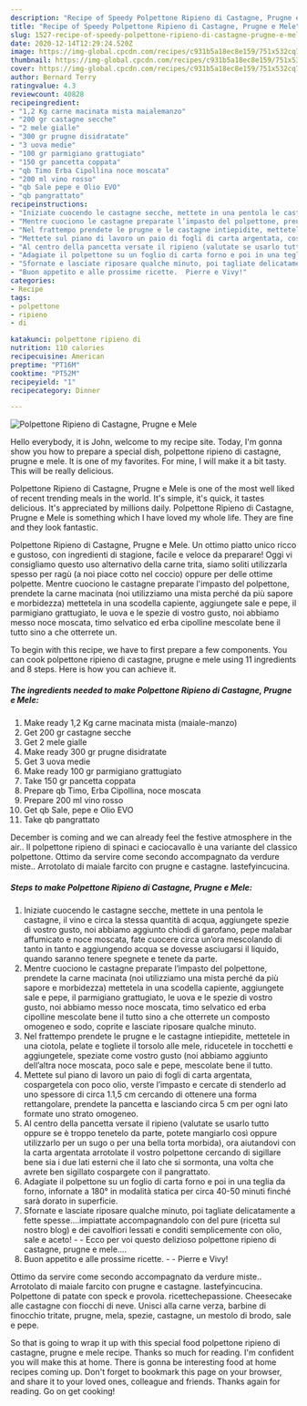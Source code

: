 ```yaml
---
description: "Recipe of Speedy Polpettone Ripieno di Castagne, Prugne e Mele"
title: "Recipe of Speedy Polpettone Ripieno di Castagne, Prugne e Mele"
slug: 1527-recipe-of-speedy-polpettone-ripieno-di-castagne-prugne-e-mele
date: 2020-12-14T12:29:24.520Z
image: https://img-global.cpcdn.com/recipes/c931b5a18ec8e159/751x532cq70/polpettone-ripieno-di-castagne-prugne-e-mele-recipe-main-photo.jpg
thumbnail: https://img-global.cpcdn.com/recipes/c931b5a18ec8e159/751x532cq70/polpettone-ripieno-di-castagne-prugne-e-mele-recipe-main-photo.jpg
cover: https://img-global.cpcdn.com/recipes/c931b5a18ec8e159/751x532cq70/polpettone-ripieno-di-castagne-prugne-e-mele-recipe-main-photo.jpg
author: Bernard Terry
ratingvalue: 4.3
reviewcount: 40828
recipeingredient:
- "1,2 Kg carne macinata mista maialemanzo"
- "200 gr castagne secche"
- "2 mele gialle"
- "300 gr prugne disidratate"
- "3 uova medie"
- "100 gr parmigiano grattugiato"
- "150 gr pancetta coppata"
- "qb Timo Erba Cipollina noce moscata"
- "200 ml vino rosso"
- "qb Sale pepe e Olio EVO"
- "qb pangrattato"
recipeinstructions:
- "Iniziate cuocendo le castagne secche, mettete in una pentola le castagne, il vino e circa la stessa quantità di acqua, aggiungete spezie di vostro gusto, noi abbiamo aggiunto chiodi di garofano, pepe malabar affumicato e noce moscata, fate cuocere circa un’ora mescolando di tanto in tanto e aggiungendo acqua se dovesse asciugarsi il liquido, quando saranno tenere spegnete e tenete da parte."
- "Mentre cuociono le castagne preparate l’impasto del polpettone, prendete la carne macinata (noi utilizziamo una mista perché da più sapore e morbidezza) mettetela in una scodella capiente, aggiungete sale e pepe, il parmigiano grattugiato, le uova e le spezie di vostro gusto, noi abbiamo messo noce moscata, timo selvatico ed erba cipolline mescolate bene il tutto sino a che otterrete un composto omogeneo e sodo, coprite e lasciate riposare qualche minuto."
- "Nel frattempo prendete le prugne e le castagne intiepidite, mettetele in una ciotola, pelate e togliete il torsolo alle mele, riducetele in tocchetti e aggiungetele, speziate come vostro gusto (noi abbiamo aggiunto dell’altra noce moscata, poco sale e pepe, mescolate bene il tutto."
- "Mettete sul piano di lavoro un paio di fogli di carta argentata, cospargetela con poco olio, verste l’impasto e cercate di stenderlo ad uno spessore di circa 1.1,5 cm cercando di ottenere una forma rettangolare, prendete la pancetta e lasciando circa 5 cm per ogni lato formate uno strato omogeneo."
- "Al centro della pancetta versate il ripieno (valutate se usarlo tutto oppure se è troppo tenetelo da parte, potete mangiarlo così oppure utilizzarlo per un sugo o per una bella torta morbida), ora aiutandovi con la carta argentata arrotolate il vostro polpettone cercando di sigillare bene sia i due lati esterni che il lato che si sormonta, una volta che avrete ben sigillato cospargete con il pangrattato."
- "Adagiate il polpettone su un foglio di carta forno e poi in una teglia da forno, infornate a 180° in modalità statica per circa 40-50 minuti finché sarà dorato in superficie."
- "Sfornate e lasciate riposare qualche minuto, poi tagliate delicatamente a fette spesse….impiattate accompagnandolo con del pure (ricetta sul nostro blog) e dei cavolfiori lessati e conditi semplicemente con olio, sale e aceto!  Ecco per voi questo delizioso polpettone ripieno di castagne, prugne e mele…."
- "Buon appetito e alle prossime ricette.  Pierre e Vivy!"
categories:
- Recipe
tags:
- polpettone
- ripieno
- di

katakunci: polpettone ripieno di 
nutrition: 110 calories
recipecuisine: American
preptime: "PT16M"
cooktime: "PT52M"
recipeyield: "1"
recipecategory: Dinner

---
```



![Polpettone Ripieno di Castagne, Prugne e Mele](https://img-global.cpcdn.com/recipes/c931b5a18ec8e159/751x532cq70/polpettone-ripieno-di-castagne-prugne-e-mele-recipe-main-photo.jpg)

Hello everybody, it is John, welcome to my recipe site. Today, I'm gonna show you how to prepare a special dish, polpettone ripieno di castagne, prugne e mele. It is one of my favorites. For mine, I will make it a bit tasty. This will be really delicious.

Polpettone Ripieno di Castagne, Prugne e Mele is one of the most well liked of recent trending meals in the world. It's simple, it's quick, it tastes delicious. It's appreciated by millions daily. Polpettone Ripieno di Castagne, Prugne e Mele is something which I have loved my whole life. They are fine and they look fantastic.

Polpettone Ripieno di Castagne, Prugne e Mele. Un ottimo piatto unico ricco e gustoso, con ingredienti di stagione, facile e veloce da preparare! Oggi vi consigliamo questo uso alternativo della carne trita, siamo soliti utilizzarla spesso per ragù (a noi piace cotto nel coccio) oppure per delle ottime polpette. Mentre cuociono le castagne preparate l&#39;impasto del polpettone, prendete la carne macinata (noi utilizziamo una mista perché da più sapore e morbidezza) mettetela in una scodella capiente, aggiungete sale e pepe, il parmigiano grattugiato, le uova e le spezie di vostro gusto, noi abbiamo messo noce moscata, timo selvatico ed erba cipolline mescolate bene il tutto sino a che otterrete un.


To begin with this recipe, we have to first prepare a few components. You can cook polpettone ripieno di castagne, prugne e mele using 11 ingredients and 8 steps. Here is how you can achieve it.

<!--inarticleads1-->

##### The ingredients needed to make Polpettone Ripieno di Castagne, Prugne e Mele:

1. Make ready 1,2 Kg carne macinata mista (maiale-manzo)
1. Get 200 gr castagne secche
1. Get 2 mele gialle
1. Make ready 300 gr prugne disidratate
1. Get 3 uova medie
1. Make ready 100 gr parmigiano grattugiato
1. Take 150 gr pancetta coppata
1. Prepare qb Timo, Erba Cipollina, noce moscata
1. Prepare 200 ml vino rosso
1. Get qb Sale, pepe e Olio EVO
1. Take qb pangrattato


December is coming and we can already feel the festive atmosphere in the air.. Il polpettone ripieno di spinaci e caciocavallo è una variante del classico polpettone. Ottimo da servire come secondo accompagnato da verdure miste.. Arrotolato di maiale farcito con prugne e castagne. lastefyincucina. 

<!--inarticleads2-->

##### Steps to make Polpettone Ripieno di Castagne, Prugne e Mele:

1. Iniziate cuocendo le castagne secche, mettete in una pentola le castagne, il vino e circa la stessa quantità di acqua, aggiungete spezie di vostro gusto, noi abbiamo aggiunto chiodi di garofano, pepe malabar affumicato e noce moscata, fate cuocere circa un’ora mescolando di tanto in tanto e aggiungendo acqua se dovesse asciugarsi il liquido, quando saranno tenere spegnete e tenete da parte.
1. Mentre cuociono le castagne preparate l’impasto del polpettone, prendete la carne macinata (noi utilizziamo una mista perché da più sapore e morbidezza) mettetela in una scodella capiente, aggiungete sale e pepe, il parmigiano grattugiato, le uova e le spezie di vostro gusto, noi abbiamo messo noce moscata, timo selvatico ed erba cipolline mescolate bene il tutto sino a che otterrete un composto omogeneo e sodo, coprite e lasciate riposare qualche minuto.
1. Nel frattempo prendete le prugne e le castagne intiepidite, mettetele in una ciotola, pelate e togliete il torsolo alle mele, riducetele in tocchetti e aggiungetele, speziate come vostro gusto (noi abbiamo aggiunto dell’altra noce moscata, poco sale e pepe, mescolate bene il tutto.
1. Mettete sul piano di lavoro un paio di fogli di carta argentata, cospargetela con poco olio, verste l’impasto e cercate di stenderlo ad uno spessore di circa 1.1,5 cm cercando di ottenere una forma rettangolare, prendete la pancetta e lasciando circa 5 cm per ogni lato formate uno strato omogeneo.
1. Al centro della pancetta versate il ripieno (valutate se usarlo tutto oppure se è troppo tenetelo da parte, potete mangiarlo così oppure utilizzarlo per un sugo o per una bella torta morbida), ora aiutandovi con la carta argentata arrotolate il vostro polpettone cercando di sigillare bene sia i due lati esterni che il lato che si sormonta, una volta che avrete ben sigillato cospargete con il pangrattato.
1. Adagiate il polpettone su un foglio di carta forno e poi in una teglia da forno, infornate a 180° in modalità statica per circa 40-50 minuti finché sarà dorato in superficie.
1. Sfornate e lasciate riposare qualche minuto, poi tagliate delicatamente a fette spesse….impiattate accompagnandolo con del pure (ricetta sul nostro blog) e dei cavolfiori lessati e conditi semplicemente con olio, sale e aceto! -  - Ecco per voi questo delizioso polpettone ripieno di castagne, prugne e mele….
1. Buon appetito e alle prossime ricette. -  - Pierre e Vivy!


Ottimo da servire come secondo accompagnato da verdure miste.. Arrotolato di maiale farcito con prugne e castagne. lastefyincucina. Polpettone di patate con speck e provola. ricettechepassione. Cheesecake alle castagne con fiocchi di neve. Unisci alla carne verza, barbine di finocchio tritate, prugne, mela, spezie, castagne, un mestolo di brodo, sale e pepe. 

So that is going to wrap it up with this special food polpettone ripieno di castagne, prugne e mele recipe. Thanks so much for reading. I'm confident you will make this at home. There is gonna be interesting food at home recipes coming up. Don't forget to bookmark this page on your browser, and share it to your loved ones, colleague and friends. Thanks again for reading. Go on get cooking!

